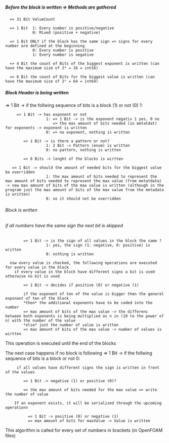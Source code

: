 ##### Before the block is written => Methods are gathered
```
  => 31 Bit ValueCount
```
```
  => 1 Bit  1: Every number is positive/negative
            0: Mixed (positive + negative)
```
```
  => 1 Bit ONLY if the block has the same sign => signs for every number are defined at the beginning
            0: Every number is positive
            1: Every number is negative
```
```
  => 4 Bit the count of Bits of the biggest exponent is written (can have the maximum size of 2⁴ = 16 = int16)
```
```
  => 6 Bit the count of Bits for the biggest value is written (can have the maximum size of 2⁶ = 64 = int64)
```
##### Block Header is being written

  => 1 Bit -> if the follwing sequence of bits is a block (1) or not (0)
     1:
```
     => 1 Bit -> has exponent or not
                  1: => 1 Bit -> is the exponent negativ 1 yes, 0 no
                     => the max amount of bits needed (in metatdat) for exponents -> exponent is written 
                  0: => no exponent, nothing is written
```
```
        => 1 Bit -> is there a pattern or not? 
                  1: 2 Bit -> Pattern (enum) is written 
                  0: no pattern, nothing is written
``` 
```
        => 8 Bits -> lenght of the blocks is wirtten 
```
```
   => 1 Bit -> should the amount of needed bits for the biggest value be overridden
                  1: the max amount of bits needed to represent the max amount of bits needed to represent the max value (from metatdata) -> new max amount of bits of the max value is written (although in the program just the max amount of bits of the max value from the metadata is written)
                  0: no it should not be overridden
```                  
 ###### Block is written
 ###### if all numbers have the same sign the next bit is skipped 
```      
        => 1 Bit -> is the sign of all values in the block the same ?
                  1: yes, the sign (1: negative, 0: positive) is written
                  0: nothing is written
```                  
      now every value is checked, the following operations are executed for every value in the block 
        if every value in the block have different signs a bit is used otherwise no bit is used 
```        
        => 1 Bit -> decides if positive (0) or negative (1)
```        
```
        if the exponent of ten of the value is bigger then the general exponant of ten of the block
        *then* the additional exponents have to be coded into the number
        => max amount of bits of the max value -> the differenc between both exponents is being multiplied as n in (10 to the power of n) with the number of the value
        *else* just the number of value is written
        => max amount of bits of the max value -> number of values is wirtten
```  
This operation is executed until the end of the blocks 

The next case happens if no block is following 
     => 1 Bit -> if the follwing sequence of bits is a block or not 
     0:
```     
     if all values have different signs the sign is written in front of the values 
```
```
        => 1 Bit -> negative (1) or positive (0)?
```
```
        => the max amount of bits needed for the max value => write the number of value
```        
        If an exponent exists, it will be serialized through the upcoming operationn
```        
          => 1 Bit -> positive (0) or negative (1)
          => max amount of bits for maxValue -> Value is written
```          

This algorithm is called for every set of numbers in brackets (in OpenFOAM files)
